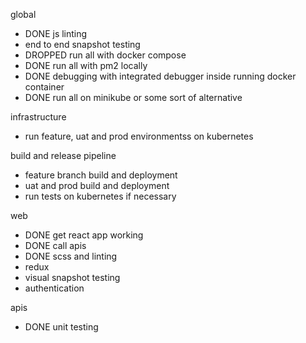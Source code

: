 global
- DONE js linting
- end to end snapshot testing
- DROPPED run all with docker compose
- DONE run all with pm2 locally
- DONE debugging with integrated debugger inside running docker container
- DONE run all on minikube or some sort of alternative

infrastructure
- run feature, uat and prod environmentss on kubernetes

build and release pipeline
- feature branch build and deployment
- uat and prod build and deployment
- run tests on kubernetes if necessary

web
- DONE get react app working
- DONE call apis
- DONE scss and linting
- redux
- visual snapshot testing
- authentication

apis
- DONE unit testing